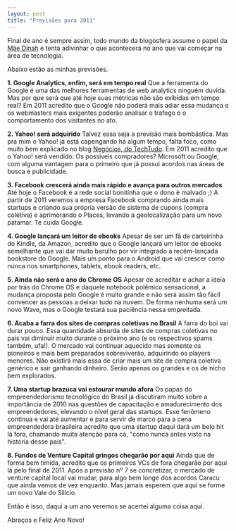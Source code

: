 ```yaml
---
layout: post
title: "Previsões para 2011"
---
```


Final de ano é sempre assim, todo mundo da blogosfera assume o papel da [Mãe Dinah](http://pt.wikipedia.org/wiki/M%C3%A3e_Din%C3%A1h) e tenta adivinhar o que acontecerá no ano que vai começar na área de tecnologia.

Abaixo estão as minhas previsões.

__1. Google Analytics, enfim, será em tempo real__
    Que a ferramenta do Google é uma das melhores ferramentas de web analytics ninguém duvida. Mas por que será que até hoje suas métricas não são exibidas em tempo real? Em 2011 acredito que o Google não poderá mais adiar essa mudança e os webmasters mais exigentes poderão analisar o tráfego e o comportamento dos visitantes no ato.

__2. Yahoo! será adquirido__
Talvez essa seja a previsão mais bombástica. Mas pra mim o Yahoo! já está capengando há algum tempo, falta foco, como muito bem explicado no blog [Negócios, do TechTudo](http://www.techtudo.com.br/platb/negocios/2010/12/20/o-problema-do-yahoo/). Em 2011 acredito que o Yahoo! será vendido. Os possíveis compradores? Microsoft ou Google, com alguma vantagem para o primeiro que já possui acordos nas áreas de busca e publicidade.

__3. Facebook crescerá ainda mais rápido e avança para outros mercados__
    Até hoje o Facebook é a rede social bonitinha que o dono é malvado ;) A partir de 2011 veremos a empresa Facebook comprando ainda mais startups e criando sua própria versão de sistema de cupons (compra coletiva) e aprimorando o Places, levando a geolocalização para um novo patamar. Te cuida Google.

__4. Google lançará um leitor de ebooks__
    Apesar de ser um fã de carteirinha do Kindle, da Amazon, acredito que o Google lançará um leitor de ebooks semelhante que vai dar muito barulho por vir integrado a recém-lançada bookstore do Google. Mais um ponto para o Android que vai crescer como nunca nos smartphones, tablets, ebook readers, etc.

__5. Ainda não será o ano do Chrome OS__
    Apesar de acreditar e achar a ideia por trás do Chrome OS e daquele notebook polêmico sensacional, a mudança proposta pelo Google é muito grande e não será assim tão fácil convencer as pessoas a deixar tudo na nuvem. De forma nenhuma será um novo Wave, mas o Google testará sua paciência nessa empreitada.

__6. Acaba a farra dos sites de compras coletivas no Brasil__
    A farra do boi vai durar pouco. Essa quantidade absurda de sites de compras coletivas no país vai diminuir muito durante o próximo ano (e os respectivos spams também, ufa!). O mercado vai continuar aquecido mas somente os pioneiros e mais bem preparados sobreviverão, adquirindo os players menores. Não existirá mais essa de criar mais um site de compra coletiva genérico e sair ganhando dinheiro. Serão apenas os grandes e os de nicho bem explorados.

__7. Uma startup brazuca vai estourar mundo afora__
    Os papas do empreendedorismo tecnológico do Brasil já discutiram muito sobre a importância de 2010 nas questões de capacitação e amadurecimento dos empreendedores, elevando o nível geral das startups. Esse fenômeno continua e vai até aumentar e para servir de marco para a cena empreendedora brasileira acredito que uma startup daqui dará um belo hit lá fora, chamando muita atenção para cá, "como nunca antes visto na história desse país".

__8. Fundos de Venture Capital gringos chegarão por aqui__
    Ainda que de forma bem tímida, acredito que os primeiros VCs de fora chegarão por aqui lá pelo final de 2011. Após a previsão nº 7 se concretizar, o mercado de venture capital local vai mudar, para algo bem longe dos acordos Caracu que ainda vemos de vez enquanto. Mas jamais esperem que aqui se forme um novo Vale do Silício.


Então é isso, daqui a um ano veremos se acertei alguma coisa aqui.

Abraços e Feliz Ano Novo!
